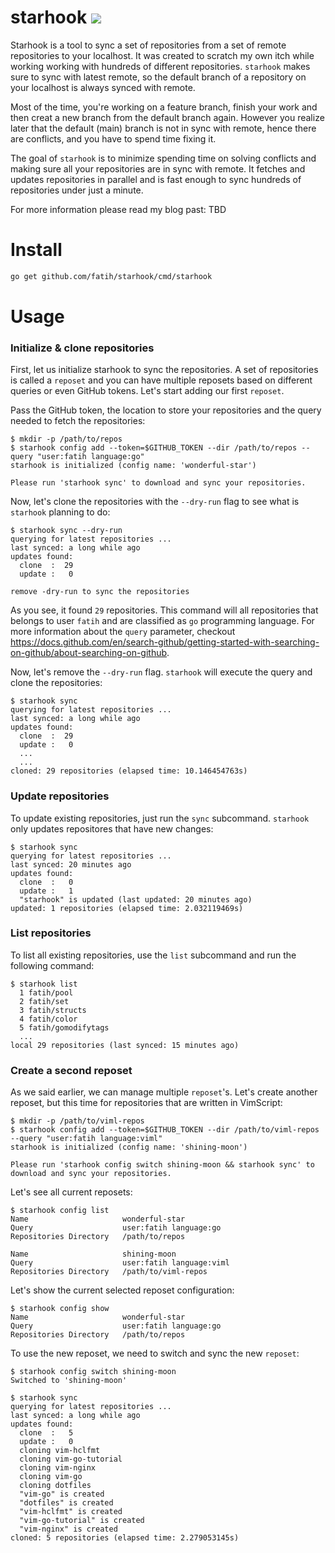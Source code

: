 # starhook [![](https://github.com/fatih/starhook/workflows/build/badge.svg)](https://github.com/fatih/starhook/actions)

Starhook is a tool to sync a set of repositories from a set of remote
repositories to your localhost. It was created to scratch my own itch while
working working with hundreds of different repositories. 
`starhook` makes sure to sync with latest remote, so the default branch of
a repository on your localhost is always synced with remote.

Most of the time, you're working on a feature branch, finish your work and then
creat a new branch from the default branch again. However you realize later
that the default (main) branch is not in sync with remote, hence there are
conflicts, and you have to spend time fixing it.

The goal of `starhook` is to minimize spending time on solving conflicts and
making sure all your repositories are in sync with remote. It fetches and
updates repositories in parallel and is fast enough to sync hundreds of
repositories under just a minute.

For more information please read my blog past: TBD

# Install

```bash
go get github.com/fatih/starhook/cmd/starhook
```

# Usage


### Initialize & clone repositories

First, let us initialize starhook to sync the repositories. A set of repositories is called a `reposet` and you can have multiple reposets based on different queries or even GitHub tokens. Let's start adding our first `reposet`.

Pass the GitHub token, the location to store your repositories and the query needed to fetch the repositories:

```
$ mkdir -p /path/to/repos
$ starhook config add --token=$GITHUB_TOKEN --dir /path/to/repos --query "user:fatih language:go" 
starhook is initialized (config name: 'wonderful-star')

Please run 'starhook sync' to download and sync your repositories.
```

Now, let's clone the repositories  with the `--dry-run` flag to see what is `starhook` planning to do:

```
$ starhook sync --dry-run
querying for latest repositories ...
last synced: a long while ago
updates found:
  clone  :  29
  update :   0

remove -dry-run to sync the repositories
```

As you see, it found `29` repositories. This command will all repositories that
belongs to user `fatih` and are classified as `go` programming language. For
more information about the `query` parameter, checkout
https://docs.github.com/en/search-github/getting-started-with-searching-on-github/about-searching-on-github. 

Now, let's remove the `--dry-run` flag. `starhook` will execute the query and clone the repositories: 

```
$ starhook sync
querying for latest repositories ...
last synced: a long while ago
updates found:
  clone  :  29
  update :   0
  ...
  ...
cloned: 29 repositories (elapsed time: 10.146454763s)
```

### Update repositories

To update existing repositories, just run the `sync` subcommand. `starhook` only updates repositores that have new changes:


```
$ starhook sync
querying for latest repositories ...
last synced: 20 minutes ago
updates found:
  clone  :   0
  update :   1
  "starhook" is updated (last updated: 20 minutes ago)
updated: 1 repositories (elapsed time: 2.032119469s)
```


### List repositories

To list all existing repositories, use the `list` subcommand and run the following command:

```
$ starhook list
  1 fatih/pool
  2 fatih/set
  3 fatih/structs
  4 fatih/color
  5 fatih/gomodifytags
  ...
local 29 repositories (last synced: 15 minutes ago)
```


### Create a second reposet

As we said earlier, we can manage multiple `reposet`'s. Let's create another reposet, but this time for repositories that are written in VimScript:

```
$ mkdir -p /path/to/viml-repos
$ starhook config add --token=$GITHUB_TOKEN --dir /path/to/viml-repos --query "user:fatih language:viml" 
starhook is initialized (config name: 'shining-moon')

Please run 'starhook config switch shining-moon && starhook sync' to download and sync your repositories.
```

Let's see all current reposets:

```
$ starhook config list
Name                     wonderful-star
Query                    user:fatih language:go
Repositories Directory   /path/to/repos

Name                     shining-moon
Query                    user:fatih language:viml
Repositories Directory   /path/to/viml-repos
```

Let's show the current selected reposet configuration:


```
$ starhook config show
Name                     wonderful-star
Query                    user:fatih language:go
Repositories Directory   /path/to/repos
```


To use the new reposet, we need to switch and sync the new `reposet`:

```
$ starhook config switch shining-moon
Switched to 'shining-moon'

$ starhook sync
querying for latest repositories ...
last synced: a long while ago
updates found:
  clone  :   5
  update :   0
  cloning vim-hclfmt
  cloning vim-go-tutorial
  cloning vim-nginx
  cloning vim-go
  cloning dotfiles
  "vim-go" is created
  "dotfiles" is created
  "vim-hclfmt" is created
  "vim-go-tutorial" is created
  "vim-nginx" is created
cloned: 5 repositories (elapsed time: 2.279053145s)
```

